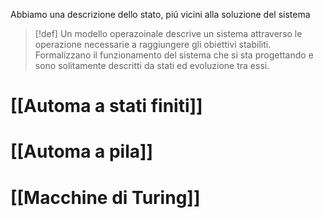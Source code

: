 Abbiamo una descrizione dello stato, piú vicini alla soluzione del sistema

>[!def]
>Un modello operazoinale descrive un sistema attraverso le operazione necessarie a raggiungere gli obiettivi stabiliti. Formalizzano il funzionamento del sistema che si sta progettando e sono solitamente descritti da stati ed evoluzione tra essi.

# [[Automa a stati finiti]]

# [[Automa a pila]]

# [[Macchine di Turing]]

